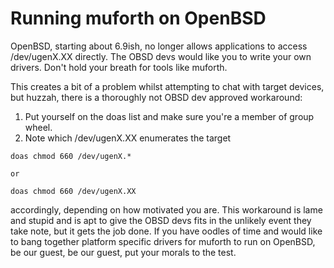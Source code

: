 # Running muforth on OpenBSD

OpenBSD, starting about 6.9ish, no longer allows applications to access /dev/ugenX.XX directly.
The OBSD devs would like you to write your own drivers.  Don't hold your breath for tools like muforth.

This creates a bit of a problem whilst attempting to chat with target devices, but huzzah, there is a
thoroughly not OBSD dev approved workaround: 

1) Put yourself on the doas list and make sure you're a member of group wheel.
2) Note which /dev/ugenX.XX enumerates the target

```
doas chmod 660 /dev/ugenX.*

or

doas chmod 660 /dev/ugenX.XX
```

accordingly, depending on how motivated you are.  This workaround is lame and stupid and is apt to
give the OBSD devs fits in the unlikely event they take note, but it gets the job done.  If you have oodles
of time and would like to bang together platform specific drivers for muforth to run on OpenBSD, be our guest,
be our guest, put your morals to the test.
